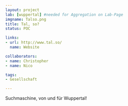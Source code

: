 ```yaml
---
layout: project
lab: [wuppertal] #needed for Aggregation on Lab-Page
imgname: Talso.png
title: Tal, so?
status: POC

links:
- url: http://www.tal.so/
  name: Website

collaborators:
- name: Christopher
- name: Nico

tags:
- Gesellschaft

---
```


Suchmaschine, von und für Wuppertal!
